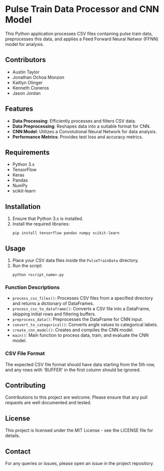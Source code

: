 # Pulse Train Data Processor and CNN Model

This Python application processes CSV files containing pulse train data, preprocesses this data, and applies a Feed Forward Neural Networ (FFNN) model for analysis.


## Contributors
- Austin Taylor
- Jonathan Ochoa Monzon
- Kaitlyn Olinger 
- Kenneth Cisneros 
- Jason Jordan

## Features

- **Data Processing**: Efficiently processes and filters CSV data.
- **Data Preprocessing**: Reshapes data into a suitable format for CNN.
- **CNN Model**: Utilizes a Convolutional Neural Network for data analysis.
- **Performance Metrics**: Provides test loss and accuracy metrics.

## Requirements

- Python 3.x
- TensorFlow
- Keras
- Pandas
- NumPy
- scikit-learn

## Installation

1. Ensure that Python 3.x is installed.
2. Install the required libraries:
    ```
    pip install tensorflow pandas numpy scikit-learn
    ```

## Usage

1. Place your CSV data files inside the `PulseTrainData` directory.
2. Run the script:
    ```
    python <script_name>.py
    ```

### Function Descriptions

- `process_csv_files()`: Processes CSV files from a specified directory and returns a dictionary of DataFrames.
- `process_csv_to_dataframe()`: Converts a CSV file into a DataFrame, skipping initial rows and filtering buffers.
- `preprocess_data()`: Preprocesses the DataFrame for CNN input.
- `convert_to_categorical()`: Converts angle values to categorical labels.
- `create_cnn_model()`: Creates and compiles the CNN model.
- `main()`: Main function to process data, train, and evaluate the CNN model.

### CSV File Format

The expected CSV file format should have data starting from the 5th row, and any rows with 'BUFFER' in the first column should be ignored.

## Contributing

Contributions to this project are welcome. Please ensure that any pull requests are well documented and tested.

## License

This project is licensed under the MIT License - see the LICENSE file for details.

## Contact

For any queries or issues, please open an issue in the project repository.
